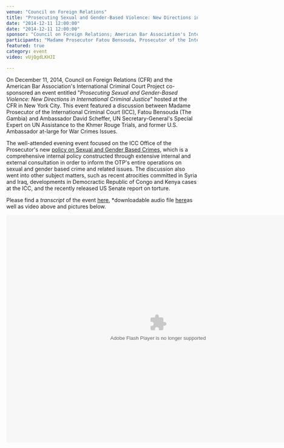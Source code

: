 ```yaml
---
venue: "Council on Foreign Relations"
title: "Prosecuting Sexual and Gender-Based Violence: New Directions in International Criminal Justice"
date: "2014-12-11 12:00:00"
date: "2014-12-11 12:00:00"
sponsor: "Council on Foreign Relations; American Bar Association's International Criminal Court Project"
participants: "Madame Prosecutor Fatou Bensouda, Prosecutor of the International Criminal Court; Ambassador David Scheffer, Secretary-General's Special Expert on UN Assistance to the Khmer Rouge Trials, United Nations; former U.S. Ambassador at-large for War Crimes Issues"
featured: true
category: event
video: vUjQgdLKHJI

---
```


On December 11, 2014, Council on Foreign Relations (CFR) and the American Bar Association's International Criminal Court Project co-sponsored an event entitled "*Prosecuting Sexual and Gender-Based Violence: New Directions in International Criminal Justice*" hosted at the CFR in New York City. This event featured a discussion between Madame Prosecutor of the International Criminal Court (ICC), Fatou Bensouda (The Gambia) and Ambassador David Scheffer, UN Secretary-General's Special Expert on UN Assistance to the Khmer Rouge Trials, and former U.S. Ambassador at-large for War Crimes Issues. 

The well-attended evening event focused on the ICC Office of the Prosecutor's new [policy on Sexual and Gender Based Crimes](http://www.icc-cpi.int/iccdocs/otp/OTP-Policy-Paper-on-Sexual-and-Gender-Based-Crimes--June-2014.pdf), which is a comprehensive internal policy constructed through extensive internal and external consultation in order to inform the OTP's entire operations on sexual and gender based crime and related issues. The discussion also went into other subject matters, such as recent atrocities committed in Syria and Iraq, developments in Democractic Republic of Congo and Kenya cases at the ICC, and the recently released US Senate report on torture. 

Please find a *transcript* of the event [here](http://www.cfr.org/global/prosecuting-sexual-gender-based-violence-new-directions-international-criminal-justice/p33991), *downloadable audio file [here](http://www.cfr.org/international-law/prosecuting-sexual-gender-based-violence-new-directions-international-criminal-justice/p33988)as well as video above and pictures below.  

<object width="800" height="600"> <param name="flashvars" value="offsite=true&lang=en-us&page_show_url=%2Fphotos%2F126209453%40N05%2Fsets%2F72157649873565031%2Fshow%2F&page_show_back_url=%2Fphotos%2F126209453%40N05%2Fsets%2F72157649873565031%2F&set_id=72157649873565031&jump_to="></param> <param name="movie" value="https://www.flickr.com/apps/slideshow/show.swf?v=1811922554"></param> <param name="allowFullScreen" value="true"></param><embed type="application/x-shockwave-flash" src="https://www.flickr.com/apps/slideshow/show.swf?v=1811922554" allowFullScreen="true" flashvars="offsite=true&lang=en-us&page_show_url=%2Fphotos%2F126209453%40N05%2Fsets%2F72157649873565031%2Fshow%2F&page_show_back_url=%2Fphotos%2F126209453%40N05%2Fsets%2F72157649873565031%2F&set_id=72157649873565031&jump_to=" width="800" height="600"></embed></object>









